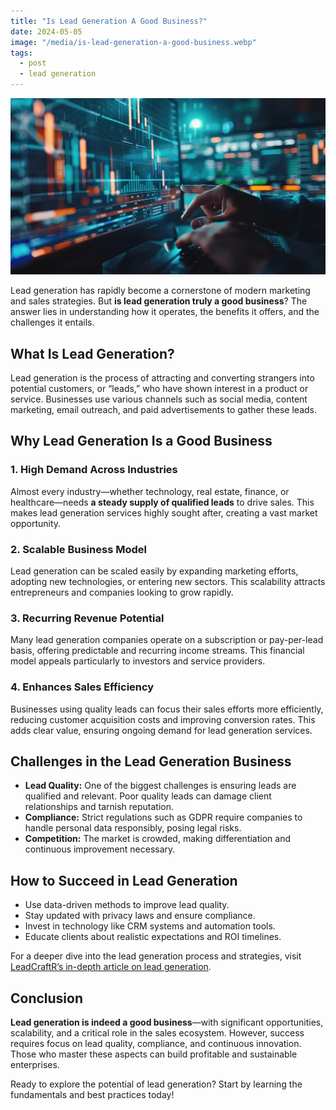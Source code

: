 ```yaml
---
title: "Is Lead Generation A Good Business?"
date: 2024-05-05
image: "/media/is-lead-generation-a-good-business.webp"
tags:
  - post
  - lead generation
---
```


![Is Lead Generation A Good Business?](/media/is-lead-generation-a-good-business.webp)

Lead generation has rapidly become a cornerstone of modern marketing and sales strategies. But **is lead generation truly a good business**? The answer lies in understanding how it operates, the benefits it offers, and the challenges it entails.

## What Is Lead Generation?

Lead generation is the process of attracting and converting strangers into potential customers, or “leads,” who have shown interest in a product or service. Businesses use various channels such as social media, content marketing, email outreach, and paid advertisements to gather these leads.

## Why Lead Generation Is a Good Business

### 1. High Demand Across Industries  
Almost every industry—whether technology, real estate, finance, or healthcare—needs **a steady supply of qualified leads** to drive sales. This makes lead generation services highly sought after, creating a vast market opportunity.

### 2. Scalable Business Model  
Lead generation can be scaled easily by expanding marketing efforts, adopting new technologies, or entering new sectors. This scalability attracts entrepreneurs and companies looking to grow rapidly.

### 3. Recurring Revenue Potential  
Many lead generation companies operate on a subscription or pay-per-lead basis, offering predictable and recurring income streams. This financial model appeals particularly to investors and service providers.

### 4. Enhances Sales Efficiency  
Businesses using quality leads can focus their sales efforts more efficiently, reducing customer acquisition costs and improving conversion rates. This adds clear value, ensuring ongoing demand for lead generation services.

## Challenges in the Lead Generation Business

- **Lead Quality:** One of the biggest challenges is ensuring leads are qualified and relevant. Poor quality leads can damage client relationships and tarnish reputation.
- **Compliance:** Strict regulations such as GDPR require companies to handle personal data responsibly, posing legal risks.
- **Competition:** The market is crowded, making differentiation and continuous improvement necessary.

## How to Succeed in Lead Generation

- Use data-driven methods to improve lead quality.
- Stay updated with privacy laws and ensure compliance.
- Invest in technology like CRM systems and automation tools.
- Educate clients about realistic expectations and ROI timelines.

For a deeper dive into the lead generation process and strategies, visit [LeadCraftR’s in-depth article on lead generation](https://leadcraftr.com/posts/lead-generation/).

## Conclusion

**Lead generation is indeed a good business**—with significant opportunities, scalability, and a critical role in the sales ecosystem. However, success requires focus on lead quality, compliance, and continuous innovation. Those who master these aspects can build profitable and sustainable enterprises.

Ready to explore the potential of lead generation? Start by learning the fundamentals and best practices today!
